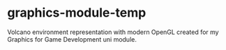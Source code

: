 # graphics-module-temp
Volcano environment representation with modern OpenGL created for my Graphics for Game Development uni module.